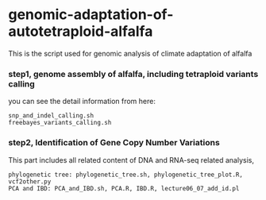 # genomic-adaptation-of-autotetraploid-alfalfa

This is the script used for genomic analysis of climate adaptation of alfalfa

### step1, genome assembly of alfalfa, including tetraploid variants calling

you can see the detail information from here: 
```
snp_and_indel_calling.sh
freebayes_variants_calling.sh

```
### step2, Identification of Gene Copy Number Variations

This part includes all related content of DNA and RNA-seq related analysis,
```
phylogenetic tree: phylogenetic_tree.sh, phylogenetic_tree_plot.R, vcf2other.py
PCA and IBD: PCA_and_IBD.sh, PCA.R, IBD.R, lecture06_07_add_id.pl
